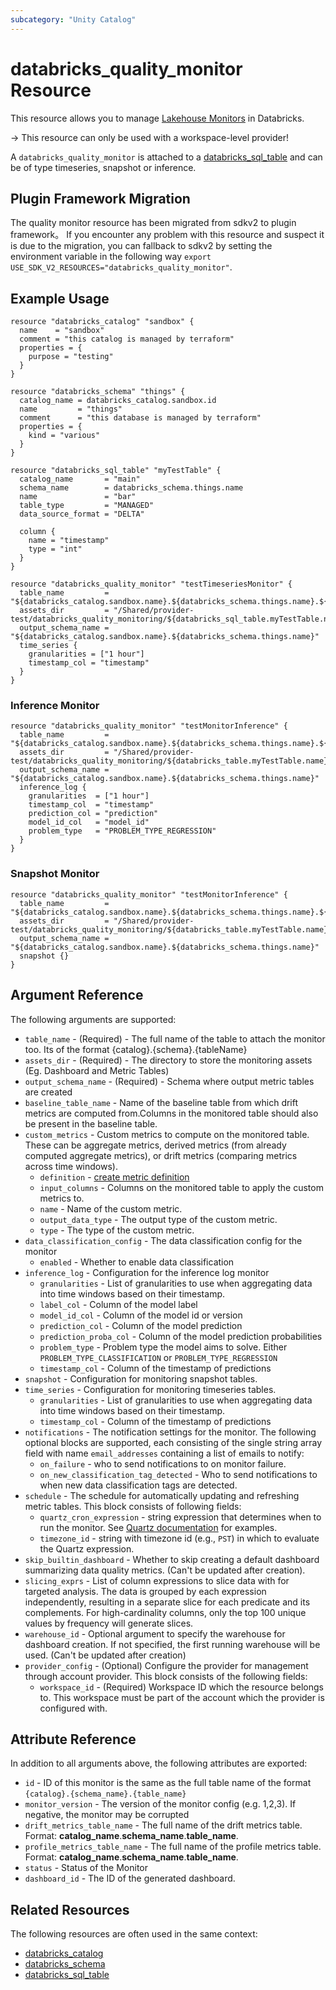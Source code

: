 ```yaml
---
subcategory: "Unity Catalog"
---
```

# databricks_quality_monitor Resource

This resource allows you to manage [Lakehouse Monitors](https://docs.databricks.com/en/lakehouse-monitoring/index.html) in Databricks.

-> This resource can only be used with a workspace-level provider!

A `databricks_quality_monitor` is attached to a [databricks_sql_table](sql_table.md) and can be of type timeseries, snapshot or inference.

## Plugin Framework Migration

The quality monitor resource has been migrated from sdkv2 to plugin framework。 If you encounter any problem with this resource and suspect it is due to the migration, you can fallback to sdkv2 by setting the environment variable in the following way `export USE_SDK_V2_RESOURCES="databricks_quality_monitor"`.

## Example Usage

```hcl
resource "databricks_catalog" "sandbox" {
  name    = "sandbox"
  comment = "this catalog is managed by terraform"
  properties = {
    purpose = "testing"
  }
}

resource "databricks_schema" "things" {
  catalog_name = databricks_catalog.sandbox.id
  name         = "things"
  comment      = "this database is managed by terraform"
  properties = {
    kind = "various"
  }
}

resource "databricks_sql_table" "myTestTable" {
  catalog_name       = "main"
  schema_name        = databricks_schema.things.name
  name               = "bar"
  table_type         = "MANAGED"
  data_source_format = "DELTA"

  column {
    name = "timestamp"
    type = "int"
  }
}

resource "databricks_quality_monitor" "testTimeseriesMonitor" {
  table_name         = "${databricks_catalog.sandbox.name}.${databricks_schema.things.name}.${databricks_sql_table.myTestTable.name}"
  assets_dir         = "/Shared/provider-test/databricks_quality_monitoring/${databricks_sql_table.myTestTable.name}"
  output_schema_name = "${databricks_catalog.sandbox.name}.${databricks_schema.things.name}"
  time_series {
    granularities = ["1 hour"]
    timestamp_col = "timestamp"
  }
}
```

### Inference Monitor

```hcl
resource "databricks_quality_monitor" "testMonitorInference" {
  table_name         = "${databricks_catalog.sandbox.name}.${databricks_schema.things.name}.${databricks_table.myTestTable.name}"
  assets_dir         = "/Shared/provider-test/databricks_quality_monitoring/${databricks_table.myTestTable.name}"
  output_schema_name = "${databricks_catalog.sandbox.name}.${databricks_schema.things.name}"
  inference_log {
    granularities  = ["1 hour"]
    timestamp_col  = "timestamp"
    prediction_col = "prediction"
    model_id_col   = "model_id"
    problem_type   = "PROBLEM_TYPE_REGRESSION"
  }
}
```
### Snapshot Monitor
```hcl
resource "databricks_quality_monitor" "testMonitorInference" {
  table_name         = "${databricks_catalog.sandbox.name}.${databricks_schema.things.name}.${databricks_table.myTestTable.name}"
  assets_dir         = "/Shared/provider-test/databricks_quality_monitoring/${databricks_table.myTestTable.name}"
  output_schema_name = "${databricks_catalog.sandbox.name}.${databricks_schema.things.name}"
  snapshot {}
}
```

## Argument Reference

The following arguments are supported:

* `table_name` - (Required) - The full name of the table to attach the monitor too. Its of the format {catalog}.{schema}.{tableName}
* `assets_dir` - (Required) - The directory to store the monitoring assets (Eg. Dashboard and Metric Tables)
* `output_schema_name` - (Required) - Schema where output metric tables are created
* `baseline_table_name` - Name of the baseline table from which drift metrics are computed from.Columns in the monitored table should also be present in the baseline
table.
* `custom_metrics` - Custom metrics to compute on the monitored table. These can be aggregate metrics, derived metrics (from already computed aggregate metrics), or drift metrics (comparing metrics across time windows).
    * `definition` - [create metric definition](https://docs.databricks.com/en/lakehouse-monitoring/custom-metrics.html#create-definition)
    * `input_columns` - Columns on the monitored table to apply the custom metrics to.
    * `name` - Name of the custom metric.
    * `output_data_type` - The output type of the custom metric.
    * `type` - The type of the custom metric.
* `data_classification_config` - The data classification config for the monitor
    * `enabled` - Whether to enable data classification
* `inference_log` - Configuration for the inference log monitor
    * `granularities` -  List of granularities to use when aggregating data into time windows based on their timestamp.
    * `label_col` - Column of the model label
    * `model_id_col` - Column of the model id or version
    * `prediction_col` - Column of the model prediction
    * `prediction_proba_col` - Column of the model prediction probabilities
    * `problem_type` - Problem type the model aims to solve. Either `PROBLEM_TYPE_CLASSIFICATION` or `PROBLEM_TYPE_REGRESSION`
    * `timestamp_col` - Column of the timestamp of predictions
* `snapshot` - Configuration for monitoring snapshot tables.
* `time_series` - Configuration for monitoring timeseries tables.
    * `granularities` -  List of granularities to use when aggregating data into time windows based on their timestamp.
    * `timestamp_col` - Column of the timestamp of predictions
* `notifications` - The notification settings for the monitor.  The following optional blocks are supported, each consisting of the single string array field with name `email_addresses` containing a list of emails to notify:
    * `on_failure` - who to send notifications to on monitor failure.
    * `on_new_classification_tag_detected` - Who to send notifications to when new data classification tags are detected.
* `schedule` - The schedule for automatically updating and refreshing metric tables.  This block consists of following fields:
    * `quartz_cron_expression` - string expression that determines when to run the monitor. See [Quartz documentation](https://www.quartz-scheduler.org/documentation/quartz-2.3.0/tutorials/crontrigger.html) for examples.
    * `timezone_id` - string with timezone id (e.g., `PST`) in which to evaluate the Quartz expression.
* `skip_builtin_dashboard` - Whether to skip creating a default dashboard summarizing data quality metrics.  (Can't be updated after creation).
* `slicing_exprs` - List of column expressions to slice data with for targeted analysis. The data is grouped by each expression independently, resulting in a separate slice for each predicate and its complements. For high-cardinality columns, only the top 100 unique values by frequency will generate slices.
* `warehouse_id` - Optional argument to specify the warehouse for dashboard creation. If not specified, the first running warehouse will be used.  (Can't be updated after creation)
* `provider_config` - (Optional) Configure the provider for management through account provider. This block consists of the following fields:
  * `workspace_id` - (Required) Workspace ID which the resource belongs to. This workspace must be part of the account which the provider is configured with.

## Attribute Reference

In addition to all arguments above, the following attributes are exported:

* `id` -  ID of this monitor is the same as the full table name of the format `{catalog}.{schema_name}.{table_name}`
* `monitor_version` - The version of the monitor config (e.g. 1,2,3). If negative, the monitor may be corrupted
* `drift_metrics_table_name` - The full name of the drift metrics table. Format: __catalog_name__.__schema_name__.__table_name__.
* `profile_metrics_table_name` - The full name of the profile metrics table. Format: __catalog_name__.__schema_name__.__table_name__.
* `status` - Status of the Monitor
* `dashboard_id` - The ID of the generated dashboard.

## Related Resources

The following resources are often used in the same context:

* [databricks_catalog](catalog.md)
* [databricks_schema](schema.md)
* [databricks_sql_table](sql_table.md)
